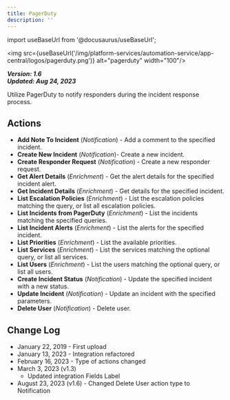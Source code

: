 ```yaml
---
title: PagerDuty
description: ''
---
```

import useBaseUrl from '@docusaurus/useBaseUrl';

<img src={useBaseUrl('/img/platform-services/automation-service/app-central/logos/pagerduty.png')} alt="pagerduty" width="100"/>

***Version: 1.6  
Updated: Aug 24, 2023***

Utilize PagerDuty to notify responders during the incident response process.

## Actions

* **Add Note To Incident** (*Notification*) - Add a comment to the specified incident.
* **Create New Incident** (*Notification*)- Create a new incident.
* **Create Responder Request** (*Notification*) - Create a new responder request.
* **Get Alert Details** (*Enrichment*) - Get the alert details for the specified incident alert.
* **Get Incident Details** (*Enrichment*) - Get details for the specified incident.
* **List Escalation Policies** (*Enrichment*) - List the escalation policies matching the query, or list all escalation policies.
* **List Incidents from PagerDuty** (*Enrichment*) - List the incidents matching the specified queries.
* **List Incident Alerts** (*Enrichment*) - List the alerts for the specified incident.
* **List Priorities** (*Enrichment*) - List the available priorities.
* **List Services** (*Enrichment*) - List the services matching the optional query, or list all services.
* **List Users** (*Enrichment*) - List the users matching the optional query, or list all users.
* **Create Incident Status** (*Notification*) - Update the specified incident with a new status.
* **Update Incident** (*Notification*) - Update an incident with the specified parameters.
* **Delete User** (*Notification*) - Delete user.

## Change Log

* January 22, 2019 - First upload
* January 13, 2023 - Integration refactored
* February 16, 2023 - Type of actions changed
* March 3, 2023 (v1.3)
	+ Updated integration Fields Label
* August 23, 2023 (v1.6) - Changed Delete User action type to Notification
